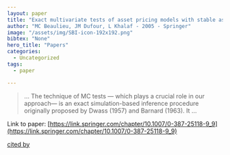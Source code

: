 ```yaml
---
layout: paper
title: "Exact multivariate tests of asset pricing models with stable asymmetric distributions"
author: "MC Beaulieu, JM Dufour, L Khalaf - 2005 - Springer"
image: "/assets/img/SBI-icon-192x192.png"
bibtex: "None"
hero_title: "Papers"
categories:
  - Uncategorized
tags:
  - paper

---
```

>… The technique of MC tests — which plays a crucial role in our approach— is an exact simulation-based inference procedure originally proposed by Dwass (1957) and Barnard (1963). It …

Link to paper: [https://link.springer.com/chapter/10.1007/0-387-25118-9_9](https://link.springer.com/chapter/10.1007/0-387-25118-9_9)

[cited by](https://scholar.google.com/scholar?cites=6204153651600483939&as_sdt=2005&sciodt=0,5&hl=en&num=20)
